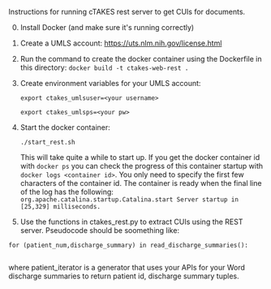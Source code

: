 Instructions for running cTAKES rest server to get CUIs for documents.

0. Install Docker (and make sure it's running correctly)

1. Create a UMLS account: https://uts.nlm.nih.gov/license.html

2. Run the command to create the docker container using the Dockerfile in this directory:
    ```docker build -t ctakes-web-rest .```

3. Create environment variables for your UMLS account:

    ```export ctakes_umlsuser=<your username>```

    ```export ctakes_umlsps=<your pw>```

4. Start the docker container:

    ```./start_rest.sh```

   This will take quite a while to start up. If you get the docker container id with ```docker ps``` you can check the progress of this container startup with ```docker logs <container id>```. You only need to specify the first few characters of the container id. The container is ready when the final line of the log has the following: ```org.apache.catalina.startup.Catalina.start Server startup in [25,329] milliseconds.```

5. Use the functions in ctakes_rest.py to extract CUIs using the REST server. Pseudocode should be soomething like:

```
for (patient_num,discharge_summary) in read_discharge_summaries():
 
```  

where patient_iterator is a generator that uses your APIs for your Word discharge summaries to return patient id, discharge summary tuples.
